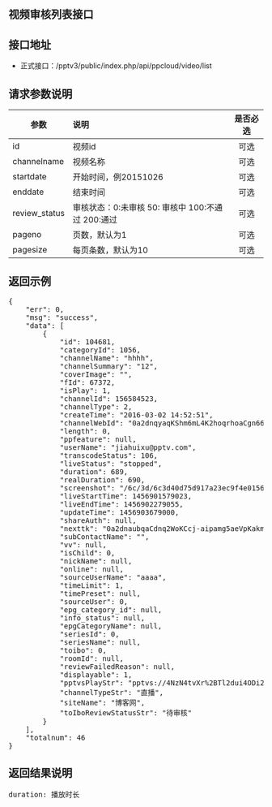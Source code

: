 视频审核列表接口
----------

接口地址
----------
  * 正式接口：/pptv3/public/index.php/api/ppcloud/video/list

请求参数说明
----------
|  参数         |说明          |是否必选|
| ------------- |:-------------|:-----:|
| id      | 视频id |可选    |
| channelname            | 视频名称 |可选    |
| startdate      | 开始时间，例20151026 |可选    |
| enddate      | 结束时间 |可选    |
| review_status | 审核状态：0:未审核 50: 审核中 100:不通过 200:通过 | 可选|
| pageno      | 页数，默认为1 |可选    |
| pagesize      | 每页条数，默认为10 |可选    |
返回示例
----------
<pre>
{
    "err": 0,
    "msg": "success",
    "data": [
        {
            "id": 104681,
            "categoryId": 1056,
            "channelName": "hhhh",
            "channelSummary": "12",
            "coverImage": "",
            "fId": 67372,
            "isPlay": 1,
            "channelId": 156584523,
            "channelType": 2,
            "createTime": "2016-03-02 14:52:51",
            "channelWebId": "0a2dnqyaqKShm6mL4K2hoqrhoaCgn66W",
            "length": 0,
            "ppfeature": null,
            "userName": "jiahuixu@pptv.com",
            "transcodeStatus": 106,
            "liveStatus": "stopped",
            "duration": 689,
            "realDuration": 690,
            "screenshot": "/6c/3d/6c3d40d75d917a23ec9f4e0156584523/1.jpg",
            "liveStartTime": 1456901579023,
            "liveEndTime": 1456902279055,
            "updateTime": 1456903679000,
            "shareAuth": null,
            "nexttk": "0a2dnaubqaCdnq2WoKCcj-aipamg5aeVpKakmg",
            "subContactName": "",
            "vv": null,
            "isChild": 0,
            "nickName": null,
            "online": null,
            "sourceUserName": "aaaa",
            "timeLimit": 1,
            "timePreset": null,
            "sourceUser": 0,
            "epg_category_id": null,
            "info_status": null,
            "epgCategoryName": null,
            "seriesId": 0,
            "seriesName": null,
            "toibo": 0,
            "roomId": null,
            "reviewFailedReason": null,
            "displayable": 1,
            "pptvsPlayStr": "pptvs://4NzN4tvXr%2BTl2dui4ODi2NqL09jN1%2BTK3M%2FVzbOWpaahoaqaoqM%3D",
            "channelTypeStr": "直播",
            "siteName": "博客网",
            "toIboReviewStatusStr": "待审核"
        }
    ],
    "totalnum": 46
}
</pre>

返回结果说明
----------
<pre>
duration: 播放时长
</pre>
